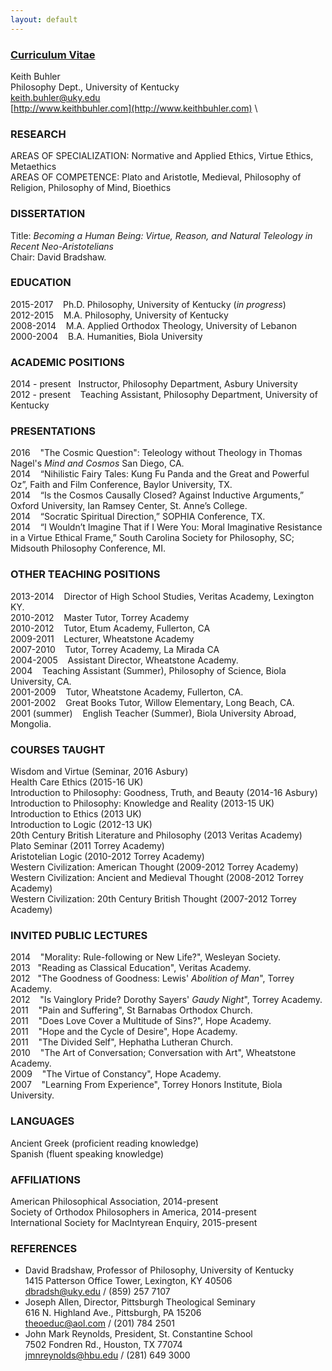 ```yaml
---
layout: default
--- 
```


### [Curriculum Vitae](http://keithbuhler.github.io/Buhler-CV.pdf)
Keith Buhler  
Philosophy Dept., University of Kentucky    
[keith.buhler@uky.edu](emailto:keith.buhler@uky.edu)  
[http://www.keithbuhler.com](http://www.keithbuhler.com)  \  

### RESEARCH
AREAS OF SPECIALIZATION: Normative and Applied Ethics, Virtue Ethics, Metaethics       
AREAS OF COMPETENCE: Plato and Aristotle, Medieval, Philosophy of Religion, Philosophy of Mind, Bioethics  

### DISSERTATION
Title: *Becoming a Human Being: Virtue, Reason, and Natural Teleology in Recent Neo-Aristotelians*    
Chair: David Bradshaw.   


### EDUCATION

2015-2017  &nbsp;&nbsp; Ph.D. Philosophy, University of Kentucky   (*in progress*)  
2012-2015  &nbsp;&nbsp; M.A. Philosophy, University of Kentucky   
2008-2014  &nbsp;&nbsp; M.A. Applied Orthodox Theology, University of Lebanon   
2000-2004  &nbsp;&nbsp; B.A. Humanities, Biola University   


### ACADEMIC POSITIONS
2014 - present &nbsp;&nbsp;Instructor, Philosophy Department, Asbury University  
2012 - present &nbsp;&nbsp; Teaching Assistant, Philosophy Department, University of Kentucky  


### PRESENTATIONS
2016 &nbsp;&nbsp; "The Cosmic Question": Teleology without Theology in Thomas Nagel's *Mind and Cosmos*  San Diego, CA.   
2014 &nbsp;&nbsp;   “Nihilistic Fairy Tales: Kung Fu Panda and the Great and Powerful Oz”, Faith and Film Conference, Baylor University, TX.       
2014 &nbsp;&nbsp;  “Is the Cosmos Causally Closed? Against Inductive Arguments,” Oxford University, Ian Ramsey Center, St. Anne’s College.  
2014 &nbsp;&nbsp;  “Socratic Spiritual Direction,” SOPHIA Conference, TX.  
2014 &nbsp;&nbsp;  “I Wouldn’t Imagine That if I Were You: Moral Imaginative Resistance in a Virtue Ethical Frame,” South Carolina Society for Philosophy, SC;  Midsouth Philosophy Conference, MI.  

### OTHER TEACHING POSITIONS
2013-2014 &nbsp;&nbsp;   Director of High School Studies, Veritas Academy, Lexington KY.   
2010-2012  &nbsp;&nbsp;  Master Tutor, Torrey Academy    
2010-2012  &nbsp;&nbsp;  Tutor, Etum Academy, Fullerton, CA  
2009-2011  &nbsp;&nbsp;  Lecturer, Wheatstone Academy  
2007-2010  &nbsp;&nbsp;  Tutor, Torrey Academy, La Mirada CA  
2004-2005 &nbsp;&nbsp;   Assistant Director, Wheatstone Academy.  
2004 &nbsp;&nbsp; Teaching Assistant (Summer), Philosophy of Science, Biola University, CA.  
2001-2009  &nbsp;&nbsp;  Tutor, Wheatstone Academy, Fullerton, CA.   
2001-2002  &nbsp;&nbsp;  Great Books Tutor, Willow Elementary, Long Beach, CA.  
2001 (summer) &nbsp;&nbsp; English Teacher (Summer), Biola University Abroad, Mongolia.

### COURSES TAUGHT
Wisdom and Virtue (Seminar, 2016 Asbury)  
Health Care Ethics   (2015-16 UK)  
Introduction to Philosophy: Goodness, Truth, and Beauty  (2014-16 Asbury)  
Introduction to Philosophy: Knowledge and Reality (2013-15 UK)  
Introduction to Ethics (2013 UK)  
Introduction to Logic (2012-13 UK)  
20th Century British Literature and Philosophy (2013 Veritas Academy)   
Plato Seminar (2011 Torrey Academy)   
Aristotelian Logic (2010-2012 Torrey Academy)  
Western Civilization: American Thought (2009-2012 Torrey Academy)  
Western Civilization: Ancient and Medieval Thought (2008-2012 Torrey Academy)  
Western Civilization: 20th Century British Thought (2007-2012 Torrey Academy)  



### INVITED PUBLIC LECTURES
2014 &nbsp;&nbsp; "Morality: Rule-following or New Life?", Wesleyan Society.   
2013&nbsp;&nbsp; "Reading as Classical Education", Veritas Academy.  
2012 &nbsp;&nbsp;"The Goodness of Goodness: Lewis' *Abolition of Man*", Torrey Academy.   
2012 &nbsp;&nbsp; "Is Vainglory Pride? Dorothy Sayers' *Gaudy Night*", Torrey Academy.  
2011 &nbsp;&nbsp; "Pain and Suffering", St Barnabas Orthodox Church.    
2011 &nbsp;&nbsp; "Does Love Cover a Multitude of Sins?", Hope Academy.  
2011 &nbsp;&nbsp; "Hope and the Cycle of Desire", Hope Academy.  
2011 &nbsp;&nbsp; "The Divided Self", Hephatha Lutheran Church.     
2010 &nbsp;&nbsp; "The Art of Conversation; Conversation with Art", Wheatstone Academy.  
2009 &nbsp;&nbsp; "The Virtue of Constancy", Hope Academy.     
2007 &nbsp;&nbsp; "Learning From Experience", Torrey Honors Institute, Biola University.   


### LANGUAGES ###
Ancient Greek (proficient reading knowledge)  
Spanish  (fluent speaking knowledge)  


### AFFILIATIONS
American Philosophical Association, 2014-present  
Society of Orthodox Philosophers in America, 2014-present  
International Society for MacIntyrean Enquiry, 2015-present 



### REFERENCES
* David Bradshaw, Professor of Philosophy, University of Kentucky   
1415 Patterson Office Tower, Lexington, KY 40506   
[dbradsh@uky.edu](emailto:dbradsh@uky.edu) / (859) 257 7107
* Joseph Allen, Director, Pittsburgh Theological Seminary   
616 N. Highland Ave., Pittsburgh, PA 15206   
[theoeduc@aol.com](emailto:theoeduc@aol.com) / (201) 784 2501
* John Mark Reynolds, President, St. Constantine School  
7502 Fondren Rd., Houston, TX 77074    
[jmnreynolds@hbu.edu](emailto:jmnreynolds@hbu.edu) / (281) 649 3000   
